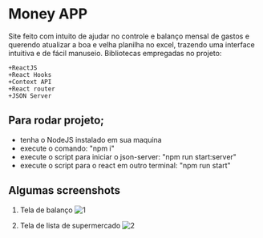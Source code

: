 # Money APP

Site feito com intuito de ajudar no controle e balanço mensal de gastos e querendo atualizar a boa e velha planilha no excel, trazendo uma interface intuitiva e de fácil manuseio.
Bibliotecas empregadas no projeto:

    +ReactJS
    +React Hooks
    +Context API
    +React router
    +JSON Server

## Para rodar projeto;

- tenha o NodeJS instalado em sua maquina
- execute o comando: "npm i"
- execute o script para iniciar o json-server: "npm run start:server"
- execute o script para o react em outro terminal: "npm run start"

## Algumas screenshots

1. Tela de balanço
   ![1](https://user-images.githubusercontent.com/61473497/217114903-f87de4b5-e909-444a-a5c3-afe8e0c450fc.png)

2. Tela de lista de supermercado
   ![2](https://user-images.githubusercontent.com/61473497/217114918-b1d20197-20b1-4006-a90a-7cce17410423.png)

